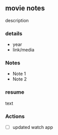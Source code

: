 ## movie notes
description

### details
- year
- link/media

### Notes
- Note 1
- Note 2

### resume

text

### Actions
- [ ] updated watch app